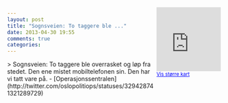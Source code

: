 ```yaml
---
layout: post
title: "Sognsveien: To taggere ble ..."
date: 2013-04-30 19:55
comments: true
categories: 
---
```

<div style="float:right; margin:5px; position:relative;top:-130px;"><iframe width="150" height="150" frameborder="0" scrolling="no" marginheight="0" marginwidth="0" src="http://maps.google.com/maps?q=Sognsveien%0A,+Oslo&hl=no&t=m&z=14&output=embed&iwloc=&"></iframe><br/><small><a href="http://maps.google.com/maps?q=Sognsveien%0A,+Oslo&hl=no&t=m&z=14&source=embed&iwloc=A" style="color:#0000FF;text-align:left" target="_new">Vis st&oslash;rre kart</a></small></div>
> Sognsveien: To taggere ble overrasket og løp fra stedet. Den ene mistet mobiltelefonen sin. Den har vi tatt vare på.
- [Operasjonssentralen](http://twitter.com/oslopolitiops/statuses/329428741321289729)
